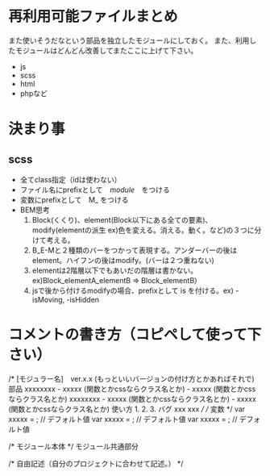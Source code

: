 # 再利用可能ファイルまとめ
また使いそうだなという部品を独立したモジュールにしておく。
また、利用したモジュールはどんどん改善してまたここに上げて下さい。

- js
- scss
- html
- phpなど

# 決まり事
## scss
- 全てclass指定（idは使わない）
- ファイル名にprefixとして　_module_　をつける
- 変数にprefixとして　M_ をつける
- BEM思考
    1. Block(くくり)、element(Block以下にある全ての要素)、modify(elementの派生 ex)色を変える。消える。動く。など)の３つに分けて考える。
    2. B_E-Mと２種類のバーをつかって表現する。アンダーバーの後はelement。ハイフンの後はmodify。(バーは２つ重ねない)
    3. elementは2階層以下でもあいだの階層は書かない。ex)Block_elementA_elementB => Block_elementB）
    4. jsで後から付けるmodifyの場合、prefixとして is を付ける。ex) -isMoving, -isHidden

# コメントの書き方（コピペして使って下さい）
/*
    [モジュラー名]　ver.x.x (もっといいバージョンの付け方とかあればそれで)
     部品
        xxxxxxxx
         - xxxxx (関数とかcssならクラス名とか)
         - xxxxx (関数とかcssならクラス名とか)
        xxxxxxxx
         - xxxxx (関数とかcssならクラス名とか)
         - xxxxx (関数とかcssならクラス名とか)
    使い方
        1.
        2.
        3.
    バグ
        xxx
        xxx
*/
/* 変数 */
var xxxxx = ; // デフォルト値
var xxxxx = ; // デフォルト値
var xxxxx = ; // デフォルト値

/* モジュール本体 */
モジュール共通部分

/* 自由記述（自分のプロジェクトに合わせて記述。） */
